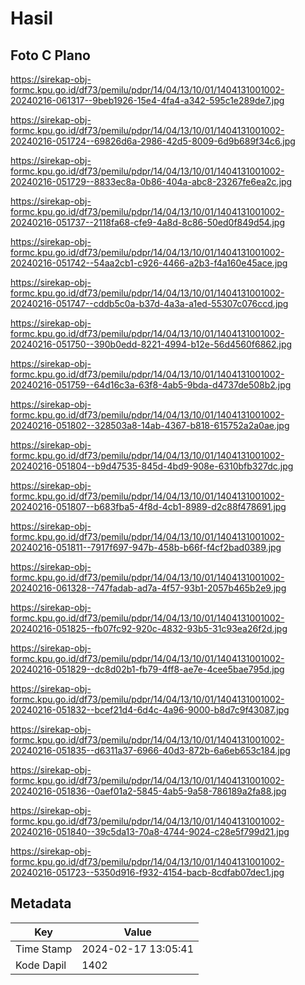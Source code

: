 # Hasil

## Foto C Plano

https://sirekap-obj-formc.kpu.go.id/df73/pemilu/pdpr/14/04/13/10/01/1404131001002-20240216-061317--9beb1926-15e4-4fa4-a342-595c1e289de7.jpg

https://sirekap-obj-formc.kpu.go.id/df73/pemilu/pdpr/14/04/13/10/01/1404131001002-20240216-051724--69826d6a-2986-42d5-8009-6d9b689f34c6.jpg

https://sirekap-obj-formc.kpu.go.id/df73/pemilu/pdpr/14/04/13/10/01/1404131001002-20240216-051729--8833ec8a-0b86-404a-abc8-23267fe6ea2c.jpg

https://sirekap-obj-formc.kpu.go.id/df73/pemilu/pdpr/14/04/13/10/01/1404131001002-20240216-051737--2118fa68-cfe9-4a8d-8c86-50ed0f849d54.jpg

https://sirekap-obj-formc.kpu.go.id/df73/pemilu/pdpr/14/04/13/10/01/1404131001002-20240216-051742--54aa2cb1-c926-4466-a2b3-f4a160e45ace.jpg

https://sirekap-obj-formc.kpu.go.id/df73/pemilu/pdpr/14/04/13/10/01/1404131001002-20240216-051747--cddb5c0a-b37d-4a3a-a1ed-55307c076ccd.jpg

https://sirekap-obj-formc.kpu.go.id/df73/pemilu/pdpr/14/04/13/10/01/1404131001002-20240216-051750--390b0edd-8221-4994-b12e-56d4560f6862.jpg

https://sirekap-obj-formc.kpu.go.id/df73/pemilu/pdpr/14/04/13/10/01/1404131001002-20240216-051759--64d16c3a-63f8-4ab5-9bda-d4737de508b2.jpg

https://sirekap-obj-formc.kpu.go.id/df73/pemilu/pdpr/14/04/13/10/01/1404131001002-20240216-051802--328503a8-14ab-4367-b818-615752a2a0ae.jpg

https://sirekap-obj-formc.kpu.go.id/df73/pemilu/pdpr/14/04/13/10/01/1404131001002-20240216-051804--b9d47535-845d-4bd9-908e-6310bfb327dc.jpg

https://sirekap-obj-formc.kpu.go.id/df73/pemilu/pdpr/14/04/13/10/01/1404131001002-20240216-051807--b683fba5-4f8d-4cb1-8989-d2c88f478691.jpg

https://sirekap-obj-formc.kpu.go.id/df73/pemilu/pdpr/14/04/13/10/01/1404131001002-20240216-051811--7917f697-947b-458b-b66f-f4cf2bad0389.jpg

https://sirekap-obj-formc.kpu.go.id/df73/pemilu/pdpr/14/04/13/10/01/1404131001002-20240216-061328--747fadab-ad7a-4f57-93b1-2057b465b2e9.jpg

https://sirekap-obj-formc.kpu.go.id/df73/pemilu/pdpr/14/04/13/10/01/1404131001002-20240216-051825--fb07fc92-920c-4832-93b5-31c93ea26f2d.jpg

https://sirekap-obj-formc.kpu.go.id/df73/pemilu/pdpr/14/04/13/10/01/1404131001002-20240216-051829--dc8d02b1-fb79-4ff8-ae7e-4cee5bae795d.jpg

https://sirekap-obj-formc.kpu.go.id/df73/pemilu/pdpr/14/04/13/10/01/1404131001002-20240216-051832--bcef21d4-6d4c-4a96-9000-b8d7c9f43087.jpg

https://sirekap-obj-formc.kpu.go.id/df73/pemilu/pdpr/14/04/13/10/01/1404131001002-20240216-051835--d6311a37-6966-40d3-872b-6a6eb653c184.jpg

https://sirekap-obj-formc.kpu.go.id/df73/pemilu/pdpr/14/04/13/10/01/1404131001002-20240216-051836--0aef01a2-5845-4ab5-9a58-786189a2fa88.jpg

https://sirekap-obj-formc.kpu.go.id/df73/pemilu/pdpr/14/04/13/10/01/1404131001002-20240216-051840--39c5da13-70a8-4744-9024-c28e5f799d21.jpg

https://sirekap-obj-formc.kpu.go.id/df73/pemilu/pdpr/14/04/13/10/01/1404131001002-20240216-051723--5350d916-f932-4154-bacb-8cdfab07dec1.jpg


## Metadata

| Key        | Value               |
| ---------- | ------------------- |
| Time Stamp | 2024-02-17 13:05:41 |
| Kode Dapil | 1402                |



